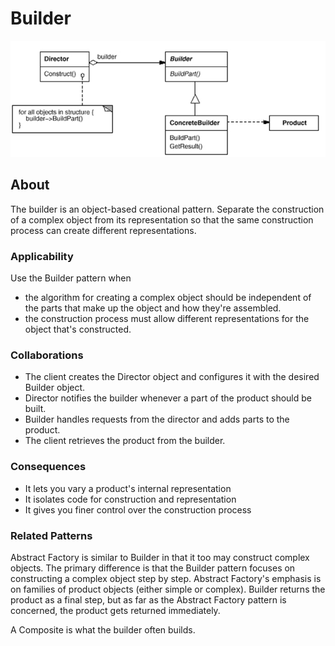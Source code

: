 # Builder

![Builder Pattern](builder.png)

## About

The builder is an object-based creational pattern. Separate the construction of a complex object from its representation
so that the same construction process can create different representations.

### Applicability

Use the Builder pattern when

* the algorithm for creating a complex object should be independent of the parts that make up the object and how
they're assembled.
* the construction process must allow different representations for the object that's constructed.

### Collaborations

* The client creates the Director object and configures it with the desired Builder object.
* Director notifies the builder whenever a part of the product should be built.
* Builder handles requests from the director and adds parts to the product.
* The client retrieves the product from the builder.

### Consequences

* It lets you vary a product's internal representation
* It isolates code for construction and representation
* It gives you finer control over the construction process

### Related Patterns

Abstract Factory is similar to Builder in that it too may construct complex objects. The primary difference is
that the Builder pattern focuses on constructing a complex object step by step. Abstract Factory's emphasis is
on families of product objects (either simple or complex). Builder returns the product as a final step, but as far
as the Abstract Factory pattern is concerned, the product gets returned immediately.

A Composite is what the builder often builds.
